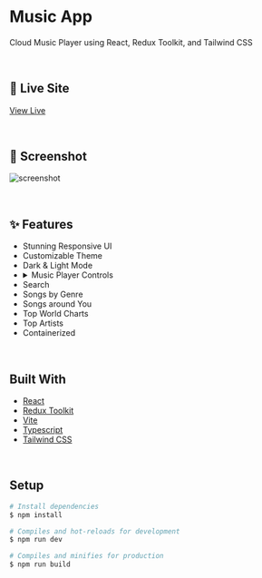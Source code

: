 # Music App

####

Cloud Music Player using React, Redux Toolkit, and Tailwind CSS

&nbsp;

## 🎉 Live Site

[View Live](https://music-app-tan-nine.vercel.app/)

&nbsp;

## 📸 Screenshot

![screenshot](screenshot.png)

&nbsp;

## ✨ Features

<ul>
  <li>Stunning Responsive UI</li>
  <li>Customizable Theme</li>
  <li>Dark & Light Mode</li>
  <li>
  <details>
  <summary>Music Player Controls</summary>
    <ol>
        <li>Play / Pause</li>
        <li>Prev / Next</li>
        <li>Volume Bar</li>
        <li>Shuffle & Loop</li>
        <li>Seek Bar</li>
    </ol>
</details>
</li>
  <li>Search</li>
  <li>Songs by Genre</li>
  <li>Songs around You</li>
  <li>Top World Charts</li>
  <li>Top Artists</li>
  <li>Containerized</li>
</ul>

&nbsp;

## Built With

- [React](https://reactjs.org/)
- [Redux Toolkit](https://redux-toolkit.js.org/)
- [Vite](https://vitejs.dev/)
- [Typescript](https://www.typescriptlang.org/)
- [Tailwind CSS](https://tailwindcss.com/)

&nbsp;

## Setup

```bash
# Install dependencies
$ npm install

# Compiles and hot-reloads for development
$ npm run dev

# Compiles and minifies for production
$ npm run build
```

